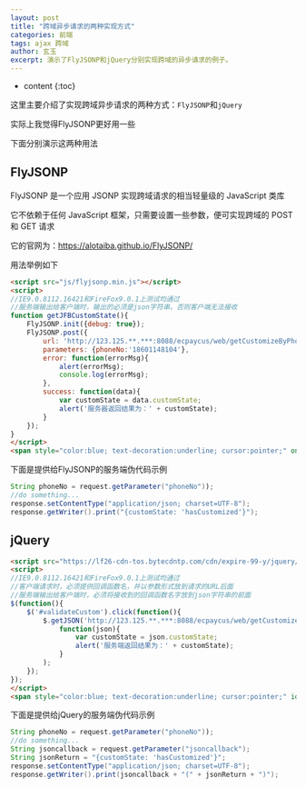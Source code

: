 ```yaml
---
layout: post
title: "跨域异步请求的两种实现方式"
categories: 前端
tags: ajax 跨域
author: 玄玉
excerpt: 演示了FlyJSONP和jQuery分别实现跨域的异步请求的例子。
---
```


* content
{:toc}


这里主要介绍了实现跨域异步请求的两种方式：`FlyJSONP`和`jQuery`

实际上我觉得FlyJSONP更好用一些

下面分别演示这两种用法

## FlyJSONP

FlyJSONP 是一个应用 JSONP 实现跨域请求的相当轻量级的 JavaScript 类库

它不依赖于任何 JavaScript 框架，只需要设置一些参数，便可实现跨域的 POST 和 GET 请求

它的官网为：<https://alotaiba.github.io/FlyJSONP/>

用法举例如下

```html
<script src="js/flyjsonp.min.js"></script>
<script>
//IE9.0.8112.16421和FireFox9.0.1上测试均通过
//服务端输出给客户端时，输出的必须是json字符串，否则客户端无法接收
function getJFBCustomState(){
    FlyJSONP.init({debug: true});
    FlyJSONP.post({
        url: 'http://123.125.**.***:8088/ecpaycus/web/getCustomizeByPhoneNo',
        parameters: {phoneNo:'18601148104'},
        error: function(errorMsg){
            alert(errorMsg);
            console.log(errorMsg);
        },
        success: function(data){
            var customState = data.customState;
            alert('服务器返回结果为：' + customState);
        }
    });
}
</script>
<span style="color:blue; text-decoration:underline; cursor:pointer;" onclick="getJFBCustomState();">点此完成定制</span>
```

下面是提供给FlyJSONP的服务端伪代码示例

```java
String phoneNo = request.getParameter("phoneNo"));
//do something...
response.setContentType("application/json; charset=UTF-8");
response.getWriter().print("{customState: 'hasCustomized'}");
```

## jQuery

```html
<script src="https://lf26-cdn-tos.bytecdntp.com/cdn/expire-99-y/jquery/1.2.3/jquery.min.js" type="application/javascript"></script>
<script>
//IE9.0.8112.16421和FireFox9.0.1上测试均通过
//客户端请求时，必须提供回调函数名，并以参数形式放到请求的URL后面
//服务端输出给客户端时，必须将接收到的回调函数名字放到json字符串的前面
$(function(){
    $('#validateCustom').click(function(){
        $.getJSON('http://123.125.**.***:8088/ecpaycus/web/getCustomizeByPhoneNo?jsoncallback=?&phoneNo=18601148104',
            function(json){
                var customState = json.customState;
                alert('服务端返回结果为：' + customState);
            }
        );
    });
});
</script>
<span style="color:blue; text-decoration:underline; cursor:pointer;" id="validateCustom">点此完成定制</span>
```

下面是提供给jQuery的服务端伪代码示例

```java
String phoneNo = request.getParameter("phoneNo"));
//do something...
String jsoncallback = request.getParameter("jsoncallback");
String jsonReturn = "{customState: 'hasCustomized'}";
response.setContentType("application/json; charset=UTF-8");
response.getWriter().print(jsoncallback + "(" + jsonReturn + ")");
```